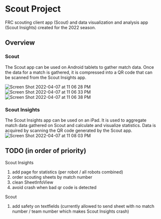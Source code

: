 # Scout Project
FRC scouting client app (Scout) and data visualization and analysis app (Scout Insights) created for the 2022 season.

## Overview
### Scout
The Scout app can be used on Android tablets to gather match data. Once the data for a match is gathered, it is compressed into a QR code that can be scanned from the Scout Insights app.

![Screen Shot 2022-04-07 at 11 06 28 PM](https://user-images.githubusercontent.com/26767411/162355810-f790e47c-1ede-440a-aa28-16b11f22a082.png)
![Screen Shot 2022-04-07 at 11 06 33 PM](https://user-images.githubusercontent.com/26767411/162355821-34b0604f-9041-40d4-afb5-ec7548f06753.png)
![Screen Shot 2022-04-07 at 11 06 38 PM](https://user-images.githubusercontent.com/26767411/162355851-d432bae7-27d2-434a-b896-71837ec5583d.png)


### Scout Insights
The Scout Insights app can be used on an iPad. It is used to aggregate match data gathered on Scout and calculate and visualize statistics. Data is acquired by scanning the QR code generated by the Scout app.
![Screen Shot 2022-04-07 at 11 08 03 PM](https://user-images.githubusercontent.com/26767411/162355780-87701461-73dd-43b7-b8f1-ca6b79664fb7.png)

## TODO (in order of priority)
Scout Insights
1. add page for statistics (per robot / all robots combined)
2. order scouting sheets by match number
3. clean SheetInfoView
4. avoid crash when bad qr code is detected

Scout
1. add safety on textfields (currently allowed to send sheet with no match number / team number which makes Scout Insights crash)
